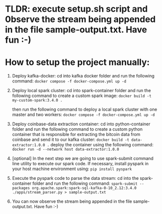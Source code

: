 # TLDR: execute setup.sh script and 0bserve the stream being appended in the file sample-output.txt. Have fun :-)


#  How to setup the project manually:

1. Deploy kafka-docker:
    cd into kafka docker folder and run the following command:
    `docker compose -f docker-compose.yml up -d`

2. Deploy local spark cluster:
    cd into spark-container folder and run the following command to create a custom spark image:
    `docker build -t my-custom-spark:3.4.0 .`

    then run the following command to deploy a local spark cluster with one master and two workers: 
    `docker compose -f docker-compose.yml up -d`

3. Deploy coinbase-data extraction container:
    cd into python-container folder and run the following command to create a custom python container that is responsible for extracting the bitcoin data from coinbase and send it to our kafka cluster:
    `docker build -t data-extractor:1.0.0 .`
    deploy the container using the following command:
    `docker run -d --network host data-extractor:1.0.0`

4. [optional] In the next step we are going to use spark-submit command line utility to execute our spark code. If necessary,  install pyspark in your host machine environment using: `pip install pyspark`

5. Execute the pyspark code to parse the data stream:
    cd into the spark-container folder and run the following command:
    `spark-submit --packages org.apache.spark:spark-sql-kafka-0-10_2.12:3.4.0 ./apps/stream_parser.py > sample-output.txt`

6. You can now observe the stream being appended in the file sample-output.txt. Have fun :-) 
